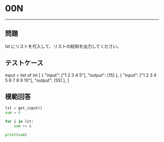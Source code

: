 # 00N

---
## 問題

lst にリストを代入して、リストの総和を出力してください。

## テストケース
input = list of int
[
	{
		"input": ["1 2 3 4 5"],
		"output": [15]
  	},
	{
		"input": ["1 2 3 4 5 6 7 8 9 10"],
		"output": [55]
  	},
]


## 模範回答
```python
lst = get_input()
sum = 0

for i in lst:
	sum += i

print(sum)
```